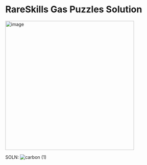 # RareSkills Gas Puzzles Solution

<img width="403" alt="image" src="https://user-images.githubusercontent.com/63545809/200034541-40c60a5d-add8-4c2e-bcb5-0b74394597c1.png">


SOLN:
![carbon (1)](https://user-images.githubusercontent.com/63545809/200128837-48bc254f-3621-4aff-8acf-ee93b8a0a3ff.png)

